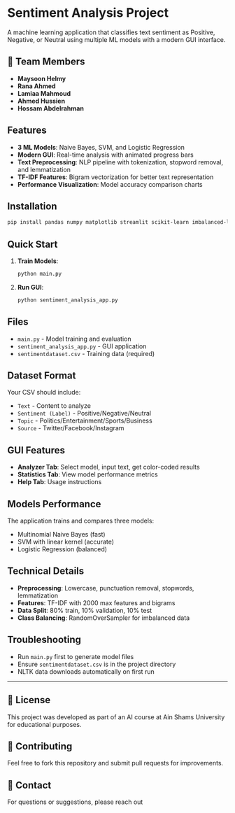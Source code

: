 # Sentiment Analysis Project

A machine learning application that classifies text sentiment as Positive, Negative, or Neutral using multiple ML models with a modern GUI interface.

## 👥 Team Members

- **Maysoon Helmy**
- **Rana Ahmed**
- **Lamiaa Mahmoud**
- **Ahmed Hussien**
- **Hossam Abdelrahman**

## Features

- **3 ML Models**: Naive Bayes, SVM, and Logistic Regression
- **Modern GUI**: Real-time analysis with animated progress bars
- **Text Preprocessing**: NLP pipeline with tokenization, stopword removal, and lemmatization
- **TF-IDF Features**: Bigram vectorization for better text representation
- **Performance Visualization**: Model accuracy comparison charts

## Installation

```bash
pip install pandas numpy matplotlib streamlit scikit-learn imbalanced-learn nltk joblib ttkthemes Pillow
```

## Quick Start

1. **Train Models**:
   ```bash
   python main.py
   ```

2. **Run GUI**:
   ```bash
   python sentiment_analysis_app.py
   ```

## Files

- `main.py` - Model training and evaluation
- `sentiment_analysis_app.py` - GUI application
- `sentimentdataset.csv` - Training data (required)

## Dataset Format

Your CSV should include:
- `Text` - Content to analyze
- `Sentiment (Label)` - Positive/Negative/Neutral
- `Topic` - Politics/Entertainment/Sports/Business
- `Source` - Twitter/Facebook/Instagram

## GUI Features

- **Analyzer Tab**: Select model, input text, get color-coded results
- **Statistics Tab**: View model performance metrics
- **Help Tab**: Usage instructions

## Models Performance

The application trains and compares three models:
- Multinomial Naive Bayes (fast)
- SVM with linear kernel (accurate)
- Logistic Regression (balanced)

## Technical Details

- **Preprocessing**: Lowercase, punctuation removal, stopwords, lemmatization
- **Features**: TF-IDF with 2000 max features and bigrams
- **Data Split**: 80% train, 10% validation, 10% test
- **Class Balancing**: RandomOverSampler for imbalanced data

## Troubleshooting

- Run `main.py` first to generate model files
- Ensure `sentimentdataset.csv` is in the project directory
- NLTK data downloads automatically on first run

---

## 📄 License

This project was developed as part of an AI course at Ain Shams University for educational purposes.

## 🤝 Contributing

Feel free to fork this repository and submit pull requests for improvements.

## 📧 Contact

For questions or suggestions, please reach out 
